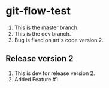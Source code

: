 # git-flow-test

1. This is the master branch.
2. This is the dev branch.
3. Bug is fixed on art's code version 2.

## Release version 2

1. This is dev for release version 2.
2. Added Feature #1
